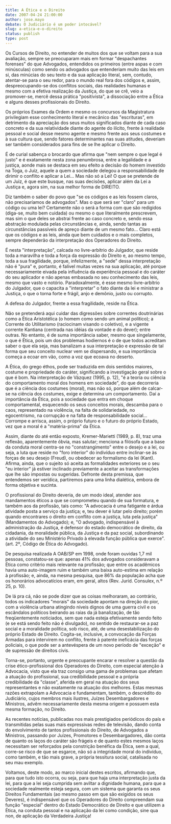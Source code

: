 ```yaml
---
title: A Ética e o Direito
date: 2007-04-24 21:00:00
author: jose.mayo
debate: O Judiciário é um poder intocável?
slug: a-etica-e-o-direito
status: publish 
type: post
---
```


  

Os Cursos de Direito, no entender de muitos dos que se voltam para a sua avaliação, sempre se preocuparam mais em formar "despachantes forenses" do que Advogados, entendidos os primeiros (entre aspas e com minúsculas) como sendo os advogados que entenderiam muito das leis em si, das minúcias do seu texto e da sua aplicação literal, sem, contudo, atentar-se para o seu redor, para o mundo real fora dos códigos e, assim, despreocupando-se dos conflitos sociais, das realidades humanas e mesmo com a efetiva realização da Justiça, do que se crê, veio a promover-se, mercê dessa prática "positivista", a dissociação entre a Ética e alguns desses profissionais do Direito.  

  

  

Os próprios Exames da Ordem e mesmo os concursos da Magistratura privilegiam esse conhecimento literal e mecânico das "escrituras", em detrimento da apreciação dos seus muitos significados diante de cada caso concreto e da sua relatividade diante do agente do ilícito, frente à realidade pessoal e social desse mesmo agente e mesmo frente aos seus costumes e à sua cultura que, sendo fatores determinantes nas suas atitudes, deveriam ser também considerados para fins de se lhe aplicar o Direito.  

  

  

É de curial sabença o brocardo que afirma que "nem sempre o que legal é justo" e é exatamente nesta zona penumbrosa, entre a legalidade e a justiça, aonde mais se destaca em seu efeito a decisão do homem investido na Toga, o Juiz, aquele a quem a sociedade delegou a responsabilidade de dirimir o conflito e aplicar a Lei... Mas não só a Lei! O que se pretende de um Juiz, é que este busque, nas suas decisões, aplicar além da Lei a Justiça e, agora sim, na sua melhor forma de DIREITO.  

  

  

Diz também o saber do povo que "se os códigos e as leis fossem claros, não precisaríamos de advogados". Mas o que será ser "claro" para um código ou uma lei? Certamente não o será a forma com que são redigidos (diga-se, muito bem cuidada) ou mesmo o que literalmente prescrevem, mas sim o que deles se abstrai frente ao caso concreto e, sendo essa abstração modulada pelas circunstâncias e, ainda, sendo tantas as circunstâncias passíveis de apreço diante de um mesmo fato... Claro está que os códigos e as leis, ainda que bem cuidados e o mais completos, sempre dependerão da interpretação dos Operadores do Direito.  

  

  

É nesta "interpretação", calcada no livre-arbítrio do Julgador, que reside toda a maravilha e toda a força da expressão do Direito e, ao mesmo tempo, toda a sua fragilidade, porque, infelizmente, a "sede" dessa interpretação não é "pura" e, portanto, é falível muitas vezes na sua aplicação, até porque necessariamente eivada pela influência da experiência pessoal e do caráter do seu aplicador e não apenas embasada no seu conhecimento das leis, mesmo que vasto e notório. Paradoxalmente, é esse mesmo livre-arbítrio do Julgador, que o capacita a "interpretar" o fato diante da lei e ministrar a Justiça, o que o torna forte e frágil, anjo e demônio, justo ou corrupto.  

A defesa do Julgador, frente a essa fragilidade, reside na Ética.   

  

  

Não se pretenderá aqui cuidar das digressões sobre correntes doutrinárias como a Ética Aristotélica (o homem como sendo um animal político); a Corrente do Utilitarismo (raciocinam visando o coletivo), e a vigente corrente Kantiana (centrada nas idéias da vontade e do dever); entre outras. No entanto, é de suma importância saber, mesmo que singelamente, o que é Ética, pois um dos problemas hodiernos é o de que todos acreditam saber o que ela seja, mas banalizam a sua interpretação e expressão de tal forma que seu conceito nuclear vem se dispersando, e sua importância começa a ecoar em vão, como a voz que ecoava no deserto.  

  

  

A Ética, do grego éthos, pode ser traduzida em dois sentidos maiores, costume e propriedade do caráter, significando a investigação geral sobre o que é bom. Na interpretação de Vázquez (1995, p. 12), "é a teoria ou ciência do comportamento moral dos homens em sociedade", do que decorreria que é a ciência dos costumes (moral), mas não só, porque além de calcar-se na ciência dos costumes, exige e determina um comportamento. Daí a importância da Ética, pois a sociedade que entra em choque comportamental, esquecendo os seus conceitos morais, descamba para o caos, representado na violência, na falta de solidariedade, no egocentrismo, na corrupção e na falta de responsabilidade social... Corrompe e arrisca, assim, o próprio futuro e o futuro do próprio Estado, vez que a moral é a "matéria-prima" da Ética.  

  

  

Assim, diante do até então exposto, Kremer-Marietti (1989, p. 8), traz uma reflexão, aparentemente óbvia, mas salutar; menciona a filósofa que a base da conduta moral centra-se no "constrangimento" entre o desejo e a lei, ou seja, a luta que reside no "foro interior" do indivíduo entre inclinar-se às forças de seu desejo (Freud), ou obedecer ao formalismo da lei (Kant). Afirma, ainda, que o sujeito só aceita as formalidades exteriores se o seu "eu interior" já estiver inclinado previamente a aceitar as transformações que lhe são impostas ou sugeridas. Defronte desta premissa, que entendemos ser verídica, partiremos para uma linha dialética, embora de forma objetiva e sucinta.  

  

  

O profissional do Direito deveria, de um modo ideal, atender aos mandamentos éticos a que se comprometeu quando de sua formatura, e também aos da profissão, tais como: "A advocacia é uma fatigante e árdua atividade posta a serviço da justiça; e, teu dever é lutar pelo direito; porém quando encontrares o direito em conflito com a justiça, luta pela justiça" (Mandamentos do Advogado); e, "O advogado, indispensável à administração da Justiça, é defensor do estado democrático de direito, da cidadania, da moralidade pública, da Justiça e da paz social, subordinando a atividade do seu Ministério Privado à elevada função pública que exerce". (art. 2º, Código de Ética do Advogado).  

  

  

De pesquisa realizada A OAB/SP em 1998, onde foram ouvidas 1,7 mil pessoas, constatou-se que: apenas 41% dos advogados consideravam a Ética como critério mais relevante na profissão; que entre os acadêmicos havia uma auto-imagem ruim e também uma baixa auto-estima em relação à profissão; e, ainda, na mesma pesquisa, que 86% da população acha que os honorários advocatícios eram, em geral, altos (Rev. Juríd. Consulex, n.º 25, p. 10).  

  

  

De lá pra cá, não se pode dizer que as coisas melhoraram, ao contrário, todos os indicadores "morais" da sociedade apontam na direção do pior, com a violência urbana atingindo níveis dignos de uma guerra civil e os escândalos políticos beirando as raias da já banalização, de tão freqüentemente noticiados, sem que nada esteja efetivamente sendo feito (e se está sendo feito não é divulgado), no sentido de restaurar-se a paz social e a moralidade política, sob risco, até, de uma desestabilização do próprio Estado de Direito. Cogita-se, inclusive, a convocação da Forças Armadas para intervirem no conflito, frente à patente ineficácia das forças policiais, o que pode ser a antevéspera de um novo período de "exceção" e de supressão de direitos civis.  

  

  

Torna-se, portanto, urgente e preocupante encarar e resolver a questão da crise ético-profissional dos Operadores do Direito, com especial atenção à Advocacia, visto que ela traz consigo uma gama de problemas que afetam a atuação do profissional, sua credibilidade pessoal e a própria credibilidade da "classe", aferida em geral na atuação dos seus representantes e não exatamente na atuação dos melhores. Estas mesmas razões extrapolam a Advocacia e fundamentam, também, o descrédito do Judiciário, cujos membros mais ilustres, Juízes Desembargadores e Ministros, advêm necessariamente desta mesma origem e possuem esta mesma formação, no Direito.   

  

  

As recentes notícias, publicadas nos mais prestigiados periódicos do país e transmitidas pelas suas mais expressivas redes de televisão, dando conta do envolvimento de tantos profissionais do Direito, de Advogados a Ministros, passando por Juízes, Promotores e Desembargadores, dão conta de quanto os laços do caráter são frágeis e de quanto estes mesmos laços necessitam ser reforçados pela constrição benéfica da Ética, sem a qual, corre-se risco de que se esgarce, não só a integridade moral do indivíduo, como também, e tão mais grave, a própria tessitura social, catalisada no seu mau exemplo.  

  

  

Voltamos, deste modo, ao marco inicial destes escritos, afirmando que, para que tudo isto ocorra, ou seja, para que haja uma interpretação justa da lei, para que a lei seja cumprida sem aviltar a dignidade humana, para que a sociedade realmente esteja segura, com um sistema que garanta os seus Direitos Fundamentais (ao mesmo passo em que são exigidos os seus Deveres), é indispensável que os Operadores do Direito compreendam sua função "especial" dentro do Estado Democrático de Direito e que utilizem a Ética, na conduta pessoal e na aplicação da lei como condição, sine qua non, de aplicação da Verdadeira Justiça!
